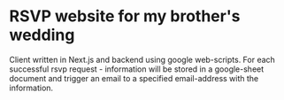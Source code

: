 # RSVP website for my brother's wedding


Client written in Next.js and backend using google web-scripts. For each successful rsvp request - information will be stored in a google-sheet document and trigger an email to a specified email-address with the information.
